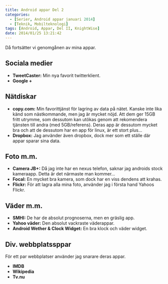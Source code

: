 ```yaml
---
title: Android appar Del 2
categories:
  - [Serier, Android appar januari 2014]
  - [Teknik, Mobilteknologi]
tags: [Android, Appar, Del II, KnightWise]
date: 2014/01/25 13:21:42
---
```

Då fortsätter vi genomgånen av mina appar.

## Sociala medier

  * **TweetCaster:** Min nya favorit twitterklient.
  * **Google +**

## Nätdiskar

  * **copy.com:** Min favorittjänst för lagring av data på nätet. Kanske inte lika känd som nästkommande, men jag är mycket nöjd. Att dem ger 15GB fritt utrymme, som dessutom kan utökas genom att rekomendera tjänsten till andra (med 5GB/referens). Deras app är dessutom mycket bra och att de dessutom har en app för linux, är ett stort plus...
  * **Dropbox:** Jag använder även dropbox, dock mer som ett ställe där appar sparar sina data.

## Foto m.m.

  * **Camera JB+:** Då jag inte har en nexus telefon, saknar jag androids stock kameraapp. Detta är det närmaste man kommer...
  * **Focal:** En mycket bra kamera, som dock har en viss dendens att krahas.
  * **Flickr:** För att lagra alla mina foto, använder jag i första hand Yahoos Flickr.

## Väder m.m.

  * **SMHI:** De har de absolut prognoserna, men en gräslig app.
  * **Yahoo väder:** Den absolut vackraste väderappar.
  * **Android Wether & Clock Widget:** En bra klock och väder widget.

## Div. webbplatssppar

För ett par webbplatser använder jag snarare deras appar.

  * **IMDB**
  * **Wikipedia**
  * **Tv.nu**
